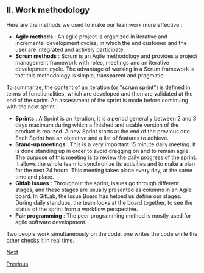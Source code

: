 ## II.  Work methodology

Here are the methods we used to make our teamwork more effective :
- **Agile methods** : An agile project is organized in iterative and incremental development cycles, in which the end customer and the user are integrated and actively participate.
- **Scrum methods** : Scrum is an Agile methodology and provides a project management framework with roles, meetings and an iterative development cycle. The advantage of working in a Scrum framework is that this methodology is simple, transparent and pragmatic.


To summarize, the content of an iteration (or "scrum sprint") is defined in terms of functionalities, which are developed and then are validated at the end of the sprint. An assessment of the sprint is made before continuing with the next sprint :
- **Sprints** : A Sprint is an iteration, it is a period generally between 2 and 3 days maximum during which a finished and usable version of the product is realized. A new Sprint starts at the end of the previous one. Each Sprint has an objective and a list of features to achieve.
- **Stand-up meetings** : This is a very important 15 minute daily meeting. It is done standing up in order to avoid dragging on and to remain agile. The purpose of this meeting is to review the daily progress of the sprint. It allows the whole team to synchronize its activities and to make a plan for the next 24 hours. This meeting takes place every day, at the same time and place.
- **Gitlab Issues** : Throughout the sprint, issues go through different stages, and these stages are usually presented as columns in an Agile board. In GitLab, the Issue Board has helped us define our stages. During daily standups, the team looks at the board together, to see the status of the sprint from a workflow perspective.
- **Pair programming** : The peer programming method is mostly used for agile software development.

Two people work simultaneously on the code, one writes the code while the other checks it in real time.

[Next](./code_logic_architecture.md)

[Previous](./overview.md)
